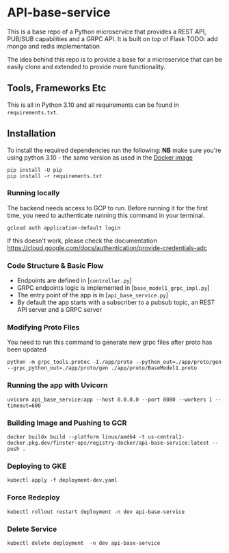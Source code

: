 # API-base-service

This is a base repo of a Python microservice that provides a REST API, PUB/SUB capabilities and a GRPC API. It is built on top of Flask
TODO: add mongo and redis implementation

The idea behind this repo is to provide a base for a microservice that can be easily clone and extended to provide more functionality.



## Tools, Frameworks Etc

This is all in Python 3.10 and all requirements can be found
in `requirements.txt`.



## Installation

To install the required dependencies run the following:
**NB** make sure you're using python 3.10 - the same version as used in the [Docker image](Dockerfile)

```
pip install -U pip
pip install -r requirements.txt
```

### Running locally

The backend needs access to GCP to run. Before running it for the first time, you need to authenticate running this command in your terminal.
```
gcloud auth application-default login
```
If this doesn't work, please check the documentation <https://cloud.google.com/docs/authentication/provide-credentials-adc>



### Code Structure & Basic Flow

* Endpoints are defined in [`controller.py`]
* GRPC endpoints logic is implemented in [`base_model1_grpc_impl.py`]
* The entry point of the app is in [`api_base_service.py`]
* By default the app starts with a subscriber to a pubsub topic, an REST API server and a GRPC server



### Modifying Proto Files

You need to run this command to generate new  grpc files after proto has been updated
```
python -m grpc_tools.protoc -I./app/proto --python_out=./app/proto/gen --grpc_python_out=./app/proto/gen ./app/proto/BaseModel1.proto
```



### Running the app with Uvicorn
```
uvicorn api_base_service:app --host 0.0.0.0 --port 8080 --workers 1 --timeout=600
```



### Building Image and Pushing to GCR

[//]: # ()
[//]: # (```)

[//]: # (docker buildx build --platform linux/amd64 -t gcr.io/daring-keep-408013/weaviate-upload-service:latest --push .)

[//]: # (```)

[//]: # (and for new dev)
```
docker buildx build --platform linux/amd64 -t us-central1-docker.pkg.dev/finster-ops/registry-docker/api-base-service:latest --push .
```


### Deploying to GKE
```
kubectl apply -f deployment-dev.yaml
```



### Force Redeploy

```
kubectl rollout restart deployment -n dev api-base-service
```



### Delete Service

```
kubectl delete deployment  -n dev api-base-service
```


